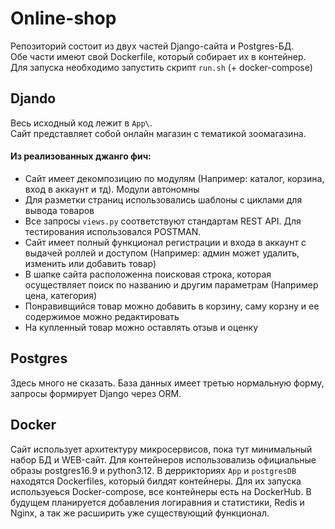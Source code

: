 # Online-shop
Репозиторий состоит из двух частей Django-сайта и Postgres-БД.  
Обе части имеют свой Dockerfile, который собирает их в контейнер.  
Для запуска необходимо запустить скрипт ```run.sh``` (+ docker-compose)


##  Djando
Весь исходный код лежит в ```App\```.  
Сайт представляет собой онлайн магазин с тематикой зоомагазина.   
####  Из реализованных джанго фич:
* Сайт имеет декомпозицию по модулям (Например: каталог, корзина, вход в аккаунт и тд). Модули автономны
* Для разметки страниц использовались шаблоны с циклами для вывода товаров
* Все запросы ```views.py``` соответствуют стандартам REST API. Для тестирования использовался POSTMAN.
* Сайт имеет полный функционал регистрации и входа в аккаунт с выдачей роллей и доступом (Например: админ может удалить, изменить или добавить товар)
* В шапке сайта расположенна поисковая строка, которая осуществляет поиск по названию и другим параметрам (Например цена, категория)
* Понравивщийся товар можно добавить в корзину, саму корзну и ее содержимое можно редактировать
* На купленный товар можно оставлять отзыв и оценку  
  
## Postgres
Здесь много не сказать. База данных имеет третью нормальную форму, запросы формирует Django через ORM.

## Docker
Сайт использует архитектуру микросервисов, пока тут минимальный набор БД и WEB-сайт. Для контейнеров использовализь официальные образы postgres16.9 и python3.12. В деррикториях ```App``` и ```postgresDB``` находятся Dockerfiles, который билдят контейнеры. Для их запуска используеься Docker-compose, все контейнеры есть на DockerHub.
В будущем планируется добавления логиравния и статистики, Redis и Nginx, а так же расширить уже существующий функционал.
